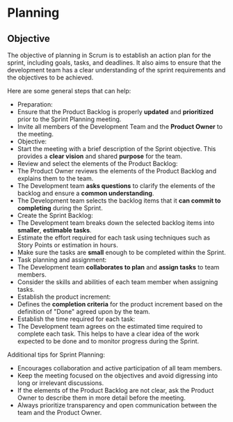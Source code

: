 # Planning

## Objective

The objective of planning in Scrum is to establish an action plan for the sprint, including goals, tasks, and deadlines. It also aims to ensure that the development team has a clear understanding of the sprint requirements and the objectives to be achieved.

Here are some general steps that can help:

- Preparation:
- Ensure that the Product Backlog is properly **updated** and **prioritized** prior to the Sprint Planning meeting.
- Invite all members of the Development Team and the **Product Owner** to the meeting.
- Objective:
- Start the meeting with a brief description of the Sprint objective. This provides a **clear vision** and shared **purpose** for the team.
- Review and select the elements of the Product Backlog:
- The Product Owner reviews the elements of the Product Backlog and explains them to the team.
- The Development team **asks questions** to clarify the elements of the backlog and ensure a **common understanding**.
- The Development team selects the backlog items that it **can commit to completing** during the Sprint.
- Create the Sprint Backlog:
- The Development team breaks down the selected backlog items into **smaller**, **estimable tasks**.
- Estimate the effort required for each task using techniques such as Story Points or estimation in hours.
- Make sure the tasks are **small** enough to be completed within the Sprint.
- Task planning and assignment:
- The Development team **collaborates to plan** and **assign tasks** to team members.
- Consider the skills and abilities of each team member when assigning tasks.
- Establish the product increment:
- Defines the **completion criteria** for the product increment based on the definition of "Done" agreed upon by the team.
- Establish the time required for each task:
- The Development team agrees on the estimated time required to complete each task. This helps to have a clear idea of the work expected to be done and to monitor progress during the Sprint.

Additional tips for Sprint Planning:

- Encourages collaboration and active participation of all team members.
- Keep the meeting focused on the objectives and avoid digressing into long or irrelevant discussions.
- If the elements of the Product Backlog are not clear, ask the Product Owner to describe them in more detail before the meeting.
- Always prioritize transparency and open communication between the team and the Product Owner.


